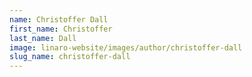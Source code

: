 ```yaml
---
name: Christoffer Dall
first_name: Christoffer
last_name: Dall
image: linaro-website/images/author/christoffer-dall
slug_name: christoffer-dall
---
```


